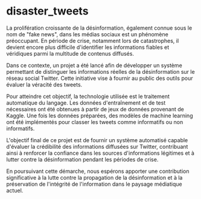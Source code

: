 # disaster_tweets

La prolifération croissante de la désinformation, également connue sous le nom de "fake news", dans les médias sociaux est un phénomène préoccupant.
En période de crise, notamment lors de catastrophes, il devient encore plus difficile d'identifier les informations fiables et véridiques parmi la
multitude de contenus diffusés.

Dans ce contexte, un projet a été lancé afin de développer un système permettant de distinguer les informations réelles de la désinformation sur
le réseau social Twitter. Cette initiative vise à fournir au public des outils pour évaluer la véracité des tweets.

Pour atteindre cet objectif, la technologie utilisée est le traitement automatique du langage. Les données d'entraînement et de test nécessaires 
ont été obtenues à partir de jeux de données provenant de Kaggle. Une fois les données préparées, des modèles de machine learning ont été implémentés
pour classer les tweets comme informatifs ou non informatifs.

L'objectif final de ce projet est de fournir un système automatisé capable d'évaluer la crédibilité des informations diffusées sur Twitter, contribuant
ainsi à renforcer la confiance dans les sources d'informations légitimes et à lutter contre la désinformation pendant les périodes de crise.

En poursuivant cette démarche, nous espérons apporter une contribution significative à la lutte contre la propagation de la désinformation et à 
la préservation de l'intégrité de l'information dans le paysage médiatique actuel.
